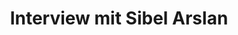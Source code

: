 ---
layout: post
title: Interview mit Sibel Arslan
protagonist: Sibel  Arslan 
permalink: SibelArslan
---